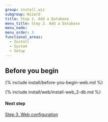 ```yaml
---
group: install_wiz
subgroup: Wizard
title: Step 2. Add a Database
menu_title: Step 2. Add a Database
menu_node:
menu_order: 3
functional_areas:
  - Install
  - System
  - Setup
---
```


## Before you begin
{% include install/before-you-begin-web.md %}

{% include install/web/install-web_2-db.md %}

#### Next step

<a href="{{ page.baseurl }}/install-gde/install/web/install-web_3-web-conf.html">Step 3. Web configuration</a>

